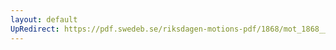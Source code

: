```yaml
---
layout: default
UpRedirect: https://pdf.swedeb.se/riksdagen-motions-pdf/1868/mot_1868__fk__00071/mot_1868__fk__00071_001.pdf
---
```

